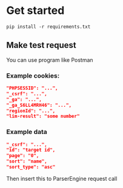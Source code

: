 # Get started

```
pip install -r requirements.txt
```

## Make test request

You can use program like Postman

### Example cookies:

```json
"PHPSESSID": "...",
"_csrf": "...",
"_ga": "...",
"_ga_S6LL4MRH46": "...",
"regionId": "...",
"lim-result": "some number"
```

### Example data

```json
"_csrf": "...",
"id": "target id",
"page": "0",
"sort": "name",
"sort_type": "asc"
```

Then insert this to ParserEngine request call
